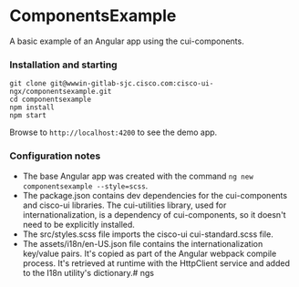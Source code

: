 # ComponentsExample

A basic example of an Angular app using the cui-components.

### Installation and starting

```shell
git clone git@wwwin-gitlab-sjc.cisco.com:cisco-ui-ngx/componentsexample.git
cd componentsexample
npm install
npm start
```

Browse to ```http://localhost:4200``` to see the demo app.

### Configuration notes

* The base Angular app was created with the command ```ng new componentsexample --style=scss```.
* The package.json contains dev dependencies for the cui-components and cisco-ui libraries. The cui-utilities library, used for internationalization, is a dependency of cui-components, so it doesn't need to be explicitly installed.
* The src/styles.scss file imports the cisco-ui cui-standard.scss file.
* The assets/i18n/en-US.json file contains the internationalization key/value pairs. It's copied as part of the Angular webpack compile process. It's retrieved at runtime with the HttpClient service and added to the I18n utility's dictionary.# ngs
